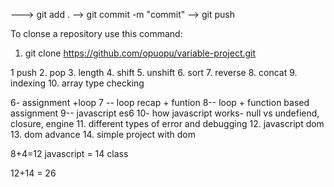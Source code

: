 <!-- second time github push -->

---> git add .
--> git commit -m "commit"
--> git push

To clonse a repository use this command:

1. git clone https://github.com/opuopu/variable-project.git

<!-- array methods -->

1 push 2. pop 3. length 4. shift 5. unshift 6. sort 7. reverse 8. concat 9. indexing 10. array type checking

6- assignment +loop
7 -- loop recap + funtion
8-- loop + function based assignment
9-- javascript es6
10- how javascript works- null vs undefiend, closure, engine 11. different types of error and debugging 12. javascript dom 13. dom advance 14. simple project with dom

8+4=12
javascript = 14 class

12+14 = 26

